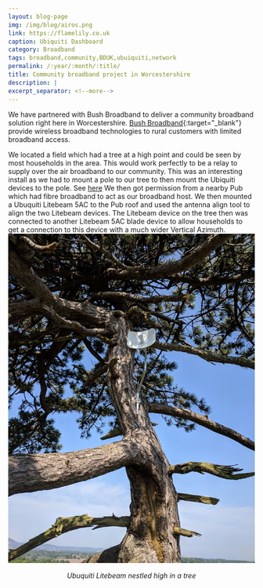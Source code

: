 ```yaml
---
layout: blog-page
img: /img/blog/airos.png
link: https://flamelily.co.uk
caption: Ubiquiti Dashboard 
category: Broadband
tags: broadband,community,BDUK,ubuiquiti,network
permalink: /:year/:month/:title/
title: Community broadband project in Worcestershire
description: |
excerpt_separator: <!--more-->
---
```


We have partnered with Bush Broadband to deliver a community broadband solution right here in Worcestershire.<!--more--> [Bush Broadband](https://www.bushbroadband.com){:target="_blank"} provide wireless broadband technologies to rural customers with limited broadband access.

We located a field which had a tree at a high point and could be seen by most households in the area. This would work perfectly to be a relay to supply over the air broadband to our community. This was an interesting install as we had to mount a pole to our tree to then mount the Ubiquiti devices to the pole. See [here](https://community.ubnt.com/t5/airMAX-Stories/Using-a-tree-for-broadband/cns-p/2355210)
We then got permission from a nearby Pub which had fibre broadband to act as our broadband host. We then mounted a Ubuquiti Litebeam 5AC to the Pub roof and used the antenna align tool to align the two Litebeam devices. The Litebeam device on the tree then was connected to another Litebeam 5AC blade device to allow households to get a connection to this device with a much wider Vertical Azimuth. 
<br><img class="img-responsive center-block" src="/img/blog/tree2.jpg" alt="tree broadband"><center><em>Ubuquiti Litebeam nestled high in a tree</em></center>
